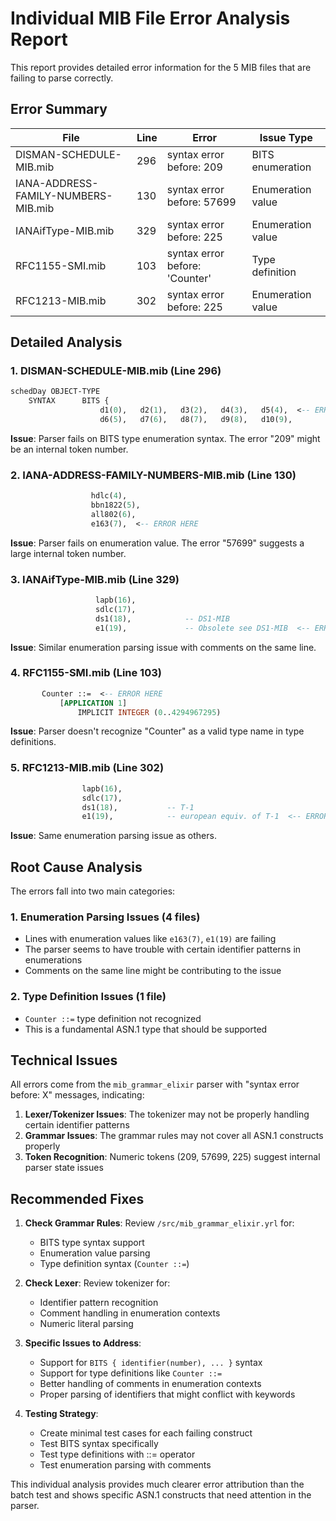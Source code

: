 # Individual MIB File Error Analysis Report

This report provides detailed error information for the 5 MIB files that are failing to parse correctly.

## Error Summary

| File | Line | Error | Issue Type |
|------|------|-------|------------|
| DISMAN-SCHEDULE-MIB.mib | 296 | syntax error before: 209 | BITS enumeration |
| IANA-ADDRESS-FAMILY-NUMBERS-MIB.mib | 130 | syntax error before: 57699 | Enumeration value |
| IANAifType-MIB.mib | 329 | syntax error before: 225 | Enumeration value |
| RFC1155-SMI.mib | 103 | syntax error before: 'Counter' | Type definition |
| RFC1213-MIB.mib | 302 | syntax error before: 225 | Enumeration value |

## Detailed Analysis

### 1. DISMAN-SCHEDULE-MIB.mib (Line 296)
```asn1
schedDay OBJECT-TYPE
    SYNTAX      BITS {
                    d1(0),   d2(1),   d3(2),   d4(3),   d5(4),  <-- ERROR HERE
                    d6(5),   d7(6),   d8(7),   d9(8),   d10(9),
```
**Issue**: Parser fails on BITS type enumeration syntax. The error "209" might be an internal token number.

### 2. IANA-ADDRESS-FAMILY-NUMBERS-MIB.mib (Line 130)
```asn1
                  hdlc(4),
                  bbn1822(5),
                  all802(6),
                  e163(7),  <-- ERROR HERE
```
**Issue**: Parser fails on enumeration value. The error "57699" suggests a large internal token number.

### 3. IANAifType-MIB.mib (Line 329)
```asn1
                   lapb(16),
                   sdlc(17),
                   ds1(18),            -- DS1-MIB
                   e1(19),             -- Obsolete see DS1-MIB  <-- ERROR HERE
```
**Issue**: Similar enumeration parsing issue with comments on the same line.

### 4. RFC1155-SMI.mib (Line 103)
```asn1
       Counter ::=  <-- ERROR HERE
           [APPLICATION 1]
               IMPLICIT INTEGER (0..4294967295)
```
**Issue**: Parser doesn't recognize "Counter" as a valid type name in type definitions.

### 5. RFC1213-MIB.mib (Line 302)
```asn1
                lapb(16),
                sdlc(17),
                ds1(18),           -- T-1
                e1(19),            -- european equiv. of T-1  <-- ERROR HERE
```
**Issue**: Same enumeration parsing issue as others.

## Root Cause Analysis

The errors fall into two main categories:

### 1. Enumeration Parsing Issues (4 files)
- Lines with enumeration values like `e163(7)`, `e1(19)` are failing
- The parser seems to have trouble with certain identifier patterns in enumerations
- Comments on the same line might be contributing to the issue

### 2. Type Definition Issues (1 file)
- `Counter ::=` type definition not recognized
- This is a fundamental ASN.1 type that should be supported

## Technical Issues

All errors come from the `mib_grammar_elixir` parser with "syntax error before: X" messages, indicating:

1. **Lexer/Tokenizer Issues**: The tokenizer may not be properly handling certain identifier patterns
2. **Grammar Issues**: The grammar rules may not cover all ASN.1 constructs properly
3. **Token Recognition**: Numeric tokens (209, 57699, 225) suggest internal parser state issues

## Recommended Fixes

1. **Check Grammar Rules**: Review `/src/mib_grammar_elixir.yrl` for:
   - BITS type syntax support
   - Enumeration value parsing
   - Type definition syntax (`Counter ::=`)

2. **Check Lexer**: Review tokenizer for:
   - Identifier pattern recognition
   - Comment handling in enumeration contexts
   - Numeric literal parsing

3. **Specific Issues to Address**:
   - Support for `BITS { identifier(number), ... }` syntax
   - Support for type definitions like `Counter ::=`
   - Better handling of comments in enumeration contexts
   - Proper parsing of identifiers that might conflict with keywords

4. **Testing Strategy**:
   - Create minimal test cases for each failing construct
   - Test BITS syntax specifically
   - Test type definitions with ::= operator
   - Test enumeration parsing with comments

This individual analysis provides much clearer error attribution than the batch test and shows specific ASN.1 constructs that need attention in the parser.